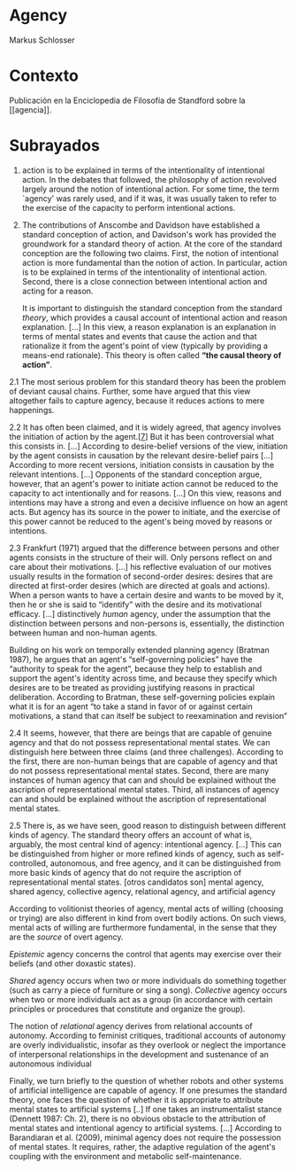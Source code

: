 # Agency
Markus Schlosser

# Contexto

Publicación en la Enciclopedia de Filosofía de Standford sobre la [[agencia]].

# Subrayados

1. action is to be explained in terms of the intentionality of intentional action. In the debates that followed, the philosophy of action revolved largely around the notion of intentional action. For some time, the term `agency' was rarely used, and if it was, it was usually taken to refer to the exercise of the capacity to perform intentional actions.

2. The contributions of Anscombe and Davidson have established a standard conception of action, and Davidson's work has provided the groundwork for a standard theory of action. At the core of the standard conception are the following two claims. First, the notion of intentional action is more fundamental than the notion of action. In particular, action is to be explained in terms of the intentionality of intentional action. Second, there is a close connection between intentional action and acting for a reason.
   
   It is important to distinguish the standard conception from the standard *theory*, which provides a causal account of intentional action and reason explanation. […] In this view, a reason explanation is an explanation in terms of mental states and events that cause the action and that rationalize it from the agent's point of view (typically by providing a means-end rationale). This theory is often called **“the causal theory of action”**.

2.1 The most serious problem for this standard theory has been the problem of deviant causal chains. Further, some have argued that this view altogether fails to capture agency, because it reduces actions to mere happenings.

2.2 It has often been claimed, and it is widely agreed, that agency involves the initiation of action by the agent.\[[7](https://plato.stanford.edu/entries/agency/notes.html#note-7)\] But it has been controversial what this consists in. […] According to desire-belief versions of the view, initiation by the agent consists in causation by the relevant desire-belief pairs […] According to more recent versions, initiation consists in causation by the relevant intentions. […] Opponents of the standard conception argue, however, that an agent's power to initiate action cannot be reduced to the capacity to act intentionally and for reasons. […] On this view, reasons and intentions may have a strong and even a decisive influence on how an agent acts. But agency has its source in the power to initiate, and the exercise of this power cannot be reduced to the agent's being moved by reasons or intentions.

2.3 Frankfurt (1971) argued that the difference between persons and other agents consists in the structure of their will. Only persons reflect on and care about their motivations. […] his reflective evaluation of our motives usually results in the formation of second-order desires: desires that are directed at first-order desires (which are directed at goals and actions). When a person wants to have a certain desire and wants to be moved by it, then he or she is said to “identify” with the desire and its motivational efficacy. […] distinctively *human* agency, under the assumption that the distinction between persons and non-persons is, essentially, the distinction between human and non-human agents.

Building on his work on temporally extended planning agency (Bratman 1987), he argues that an agent's “self-governing policies” have the “authority to speak for the agent”, because they help to establish and support the agent's identity across time, and because they specify which desires are to be treated as providing justifying reasons in practical deliberation. According to Bratman, these self-governing policies explain what it is for an agent “to take a stand in favor of or against certain motivations, a stand that can itself be subject to reexamination and revision”

2.4 It seems, however, that there are beings that are capable of genuine agency and that do not possess representational mental states. We can distinguish here between three claims (and three challenges). According to the first, there are non-human beings that are capable of agency and that do not possess representational mental states. Second, there are many instances of human agency that can and should be explained without the ascription of representational mental states. Third, all instances of agency can and should be explained without the ascription of representational mental states.

2.5 There is, as we have seen, good reason to distinguish between different kinds of agency. The standard theory offers an account of what is, arguably, the most central kind of agency: intentional agency. […] This can be distinguished from higher or more refined kinds of agency, such as self-controlled, autonomous, and free agency, and it can be distinguished from more basic kinds of agency that do not require the ascription of representational mental states. [otros candidatos son] mental agency, shared agency, collective agency, relational agency, and artificial agency

According to volitionist theories of agency, mental acts of willing (choosing or trying) are also different in kind from overt bodily actions. On such views, mental acts of willing are furthermore fundamental, in the sense that they are the *source* of overt agency.

*Epistemic* agency concerns the control that agents may exercise over their beliefs (and other doxastic states).

*Shared* agency occurs when two or more individuals do something together (such as carry a piece of furniture or sing a song). *Collective* agency occurs when two or more individuals act as a group (in accordance with certain principles or procedures that constitute and organize the group).

The notion of *relational* agency derives from relational accounts of autonomy. According to feminist critiques, traditional accounts of autonomy are overly individualistic, insofar as they overlook or neglect the importance of interpersonal relationships in the development and sustenance of an autonomous individual

Finally, we turn briefly to the question of whether robots and other systems of artificial intelligence are capable of agency. If one presumes the standard theory, one faces the question of whether it is appropriate to attribute mental states to artificial systems [..] If one takes an instrumentalist stance (Dennett 1987: Ch. 2), there is no obvious obstacle to the attribution of mental states and intentional agency to artificial systems. […] According to Barandiaran et al. (2009), minimal agency does not require the possession of mental states. It requires, rather, the adaptive regulation of the agent's coupling with the environment and metabolic self-maintenance.


